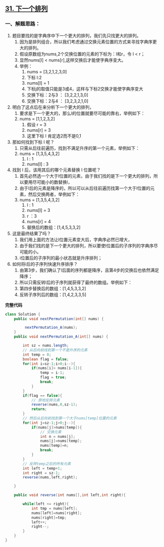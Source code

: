 ## [31. 下一个排列](https://leetcode-cn.com/problems/next-permutation/)

### 一、解题思路：

1. 题目要找的是字典序中下一个更大的排列，我们先只找更大的排列。
   1. 因为是排列组合，所以我们考虑通过交换元素位置的方式来寻找字典序更大的排列。
   2. 假设原数组为nums,2个交换位置的元素的下标为：l和r，令 l < r；
   3. 显然nums[l] < nums[r],这样交换后才能使字典序变大。
   4. 举例：
      1. nums = [3,2,1,2,3,0]
      2. 下标 l:2
      3. nums[l] = 1
      4. 下标j的取值只能是3或4，这样与下标2交换才能使字典序变大
      5. 交换下标：2与3 ： [3,2,2,1,3,0]
      6. 交换下标：2与4 ： [3,2,3,2,1,0]
2. 明白了这点后在来分析下一个更大的排列，
   1. 要求是下一个更大的，那么l的位置就要尽可能的靠右，举例如下：
   2. nums = [1,1,2,3,2]
      1. 假设 r = 3
      2. nums[r] = 3
      3. 这里下标 l 肯定选2而不是0,1
3. 那如何找到下标 l 呢？
   1. 只需从后往前遍历，找到不满足升序的第一个元素，举例如下：
   2. nums = [1,3,5,4,3,2]
      1. l : 1
      2. nums[l] : 3
4. 找到 l 后，该用其后的哪个元素替换 l 位置呢？
   1. 首先必然选一个大于l位置的元素，由于我们找的是下一个更大的排列，所以要用尽可能小的数替换l，
   2. 由于l后的元素是降序的，所以可以从后往前遍历找第一个大于l位置的元素，然后交换两者，举例如下：
   3. nums = [1,3,5,4,3,2]
      1. l : 1
      2. nums[l] = 3
      3. r ：3
      4. nums[r] = 4
      5. 替换后的数组：[1,4,5,3,3,2]
5. 这是最终结果了吗？
   1. 我们用上面的方法让l位置元素变大后，字典序必然已增大，
   2. 由于我们找的是下一个更大的排列，所以要使l位置后的子序列的字典序尽可能的小。
   3. i位置后的子序列的最小状态就是升序排列；
6. 如何将i后的子序列快速升序排序？
   1. 由第3步，我们确认了l后面的序列都是降序，且第4步的交换后也依然满足降序；
   2. 所以只需反转l后的子序列就获得了最终的数组。举例如下：
   3. 第四步替换后的数组：[1,4,5,3,3,2]
   4. 反转子序列后的数组：[1,4,2,3,3,5]

**完整代码**

~~~java
class Solution {
    public void nextPermutation(int[] nums) {

         nextPermutation_A(nums);
    }
    public void nextPermutation_A(int[] nums) {

        int sz = nums.length;
        // 从后向前找到第一个不是升序的元素
        int temp = 0;
        boolean flag = false;
        for(int i=sz-1;i>0;i--){
            if(nums[i]> nums[i-1]){
                temp = i-1;
                flag = true;
                break;
            }
        }
        if(flag == false){
            // 原地反转元素
            reverse(nums,0,sz-1);
            return;
        }
        // 然后从后向前找到第一个大于nums[temp]位置的元素
        for(int j=sz-1;j>0;j--){
            if(nums[j]>nums[temp]){
                // 交换元素
                int n = nums[j];
                nums[j]=nums[temp];
                nums[temp]=n;
                break;
            }
        }
        // 反转temp之后的所有元素
        int left = temp+1;
        int right = sz-1;
        reverse(nums,left,right);

    }

    public void reverse(int nums[],int left,int right){

        while(left <= right){
            int tmp = nums[left];
            nums[left]=nums[right];
            nums[right]=tmp;
            left++;
            right--;
        }
    }
}
~~~















